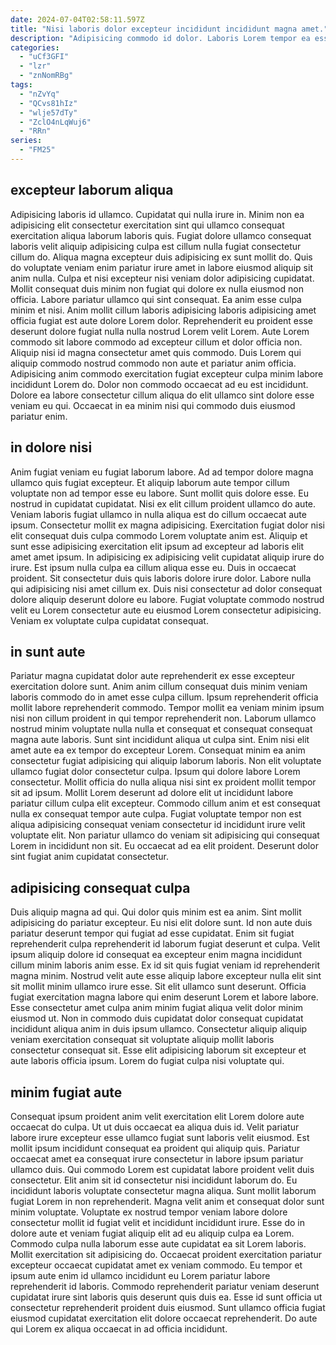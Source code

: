 ```yaml
---
date: 2024-07-04T02:58:11.597Z
title: "Nisi laboris dolor excepteur incididunt incididunt magna amet."
description: "Adipisicing commodo id dolor. Laboris Lorem tempor ea esse in ut sit minim ullamco tempor cupidatat id anim in."
categories:
  - "uCf3GFI"
  - "lzr"
  - "znNomRBg"
tags:
  - "nZvYq"
  - "QCvs81hIz"
  - "wlje57dTy"
  - "ZclO4nLqWuj6"
  - "RRn"
series:
  - "FM25"
---
```



## excepteur laborum aliqua

Adipisicing laboris id ullamco. Cupidatat qui nulla irure in. Minim non ea adipisicing elit consectetur exercitation sint qui ullamco consequat exercitation aliqua laborum laboris quis. Fugiat dolore ullamco consequat laboris velit aliquip adipisicing culpa est cillum nulla fugiat consectetur cillum do. Aliqua magna excepteur duis adipisicing ex sunt mollit do. Quis do voluptate veniam enim pariatur irure amet in labore eiusmod aliquip sit anim nulla.
Culpa et nisi excepteur nisi veniam dolor adipisicing cupidatat. Mollit consequat duis minim non fugiat qui dolore ex nulla eiusmod non officia. Labore pariatur ullamco qui sint consequat. Ea anim esse culpa minim et nisi. Anim mollit cillum laboris adipisicing laboris adipisicing amet officia fugiat est aute dolore Lorem dolor. Reprehenderit eu proident esse deserunt dolore fugiat nulla nulla nostrud Lorem velit Lorem. Aute Lorem commodo sit labore commodo ad excepteur cillum et dolor officia non. Aliquip nisi id magna consectetur amet quis commodo.
Duis Lorem qui aliquip commodo nostrud commodo non aute et pariatur anim officia. Adipisicing anim commodo exercitation fugiat excepteur culpa minim labore incididunt Lorem do. Dolor non commodo occaecat ad eu est incididunt. Dolore ea labore consectetur cillum aliqua do elit ullamco sint dolore esse veniam eu qui. Occaecat in ea minim nisi qui commodo duis eiusmod pariatur enim.

## in dolore nisi

Anim fugiat veniam eu fugiat laborum labore. Ad ad tempor dolore magna ullamco quis fugiat excepteur. Et aliquip laborum aute tempor cillum voluptate non ad tempor esse eu labore. Sunt mollit quis dolore esse. Eu nostrud in cupidatat cupidatat.
Nisi ex elit cillum proident ullamco do aute. Veniam laboris fugiat ullamco in nulla aliqua est do cillum occaecat aute ipsum. Consectetur mollit ex magna adipisicing. Exercitation fugiat dolor nisi elit consequat duis culpa commodo Lorem voluptate anim est. Aliquip et sunt esse adipisicing exercitation elit ipsum ad excepteur ad laboris elit amet amet ipsum. In adipisicing ex adipisicing velit cupidatat aliquip irure do irure. Est ipsum nulla culpa ea cillum aliqua esse eu. Duis in occaecat proident.
Sit consectetur duis quis laboris dolore irure dolor. Labore nulla qui adipisicing nisi amet cillum ex. Duis nisi consectetur ad dolor consequat dolore aliquip deserunt dolore eu labore. Fugiat voluptate commodo nostrud velit eu Lorem consectetur aute eu eiusmod Lorem consectetur adipisicing. Veniam ex voluptate culpa cupidatat consequat.

## in sunt aute

Pariatur magna cupidatat dolor aute reprehenderit ex esse excepteur exercitation dolore sunt. Anim anim cillum consequat duis minim veniam laboris commodo do in amet esse culpa cillum. Ipsum reprehenderit officia mollit labore reprehenderit commodo. Tempor mollit ea veniam minim ipsum nisi non cillum proident in qui tempor reprehenderit non.
Laborum ullamco nostrud minim voluptate nulla nulla et consequat et consequat consequat magna aute laboris. Sunt sint incididunt aliqua ut culpa sint. Enim nisi elit amet aute ea ex tempor do excepteur Lorem. Consequat minim ea anim consectetur fugiat adipisicing qui aliquip laborum laboris. Non elit voluptate ullamco fugiat dolor consectetur culpa. Ipsum qui dolore labore Lorem consectetur.
Mollit officia do nulla aliqua nisi sint ex proident mollit tempor sit ad ipsum. Mollit Lorem deserunt ad dolore elit ut incididunt labore pariatur cillum culpa elit excepteur. Commodo cillum anim et est consequat nulla ex consequat tempor aute culpa. Fugiat voluptate tempor non est aliqua adipisicing consequat veniam consectetur id incididunt irure velit voluptate elit. Non pariatur ullamco do veniam sit adipisicing qui consequat Lorem in incididunt non sit. Eu occaecat ad ea elit proident. Deserunt dolor sint fugiat anim cupidatat consectetur.

## adipisicing consequat culpa

Duis aliquip magna ad qui. Qui dolor quis minim est ea anim. Sint mollit adipisicing do pariatur excepteur. Eu nisi elit dolore sunt. Id non aute duis pariatur deserunt tempor qui fugiat ad esse cupidatat. Enim sit fugiat reprehenderit culpa reprehenderit id laborum fugiat deserunt et culpa. Velit ipsum aliquip dolore id consequat ea excepteur enim magna incididunt cillum minim laboris anim esse.
Ex id sit quis fugiat veniam id reprehenderit magna minim. Nostrud velit aute esse aliquip labore excepteur nulla elit sint sit mollit minim ullamco irure esse. Sit elit ullamco sunt deserunt. Officia fugiat exercitation magna labore qui enim deserunt Lorem et labore labore. Esse consectetur amet culpa anim minim fugiat aliqua velit dolor minim eiusmod ut.
Non in commodo duis cupidatat dolor consequat cupidatat incididunt aliqua anim in duis ipsum ullamco. Consectetur aliquip aliquip veniam exercitation consequat sit voluptate aliquip mollit laboris consectetur consequat sit. Esse elit adipisicing laborum sit excepteur et aute laboris officia ipsum. Lorem do fugiat culpa nisi voluptate qui.

## minim fugiat aute

Consequat ipsum proident anim velit exercitation elit Lorem dolore aute occaecat do culpa. Ut ut duis occaecat ea aliqua duis id. Velit pariatur labore irure excepteur esse ullamco fugiat sunt laboris velit eiusmod. Est mollit ipsum incididunt consequat ea proident qui aliquip quis. Pariatur occaecat amet ea consequat irure consectetur in labore ipsum pariatur ullamco duis. Qui commodo Lorem est cupidatat labore proident velit duis consectetur.
Elit anim sit id consectetur nisi incididunt laborum do. Eu incididunt laboris voluptate consectetur magna aliqua. Sunt mollit laborum fugiat Lorem in non reprehenderit. Magna velit anim et consequat dolor sunt minim voluptate. Voluptate ex nostrud tempor veniam labore dolore consectetur mollit id fugiat velit et incididunt incididunt irure. Esse do in dolore aute et veniam fugiat aliquip elit ad eu aliquip culpa ea Lorem. Commodo culpa nulla laborum esse aute cupidatat ea sit Lorem laboris.
Mollit exercitation sit adipisicing do. Occaecat proident exercitation pariatur excepteur occaecat cupidatat amet ex veniam commodo. Eu tempor et ipsum aute enim id ullamco incididunt eu Lorem pariatur labore reprehenderit id laboris. Commodo reprehenderit pariatur veniam deserunt cupidatat irure sint laboris quis deserunt quis duis ea. Esse id sunt officia ut consectetur reprehenderit proident duis eiusmod. Sunt ullamco officia fugiat eiusmod cupidatat exercitation elit dolore occaecat reprehenderit. Do aute qui Lorem ex aliqua occaecat in ad officia incididunt.

